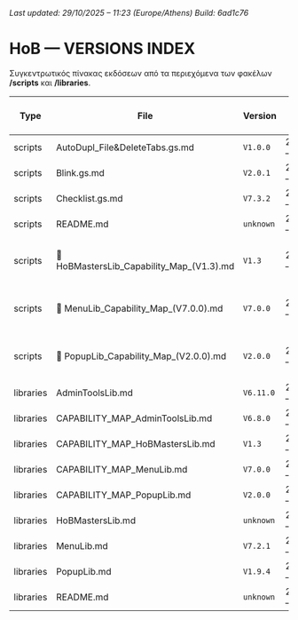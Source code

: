 *Last updated: 29/10/2025 – 11:23 (Europe/Athens)*
*Build: 6ad1c76*

# HoB — VERSIONS INDEX

Συγκεντρωτικός πίνακας εκδόσεων από τα περιεχόμενα των φακέλων **/scripts** και **/libraries**.

| Type | File | Version | Last change (Athens) | Build | Path |
|---|---|---|---|---|---|
| scripts | AutoDupl_File&DeleteTabs.gs.md | `V1.0.0` | 29/10/2025 – 11:21 | `8e82c0b` | [scripts/AutoDupl_File&DeleteTabs.gs.md](/scripts/AutoDupl_File&DeleteTabs.gs.md) |
| scripts | Blink.gs.md | `V2.0.1` | 29/10/2025 – 11:21 | `8e82c0b` | [scripts/Blink.gs.md](/scripts/Blink.gs.md) |
| scripts | Checklist.gs.md | `V7.3.2` | 29/10/2025 – 11:21 | `8e82c0b` | [scripts/Checklist.gs.md](/scripts/Checklist.gs.md) |
| scripts | README.md | `unknown` | 29/10/2025 – 11:21 | `8e82c0b` | [scripts/README.md](/scripts/README.md) |
| scripts | 🧩 HoBMastersLib_Capability_Map_(V1.3).md | `V1.3` | 29/10/2025 – 11:21 | `8e82c0b` | [scripts/🧩 HoBMastersLib_Capability_Map_(V1.3).md](/scripts/🧩 HoBMastersLib_Capability_Map_(V1.3).md) |
| scripts | 🧩 MenuLib_Capability_Map_(V7.0.0).md | `V7.0.0` | 29/10/2025 – 11:21 | `8e82c0b` | [scripts/🧩 MenuLib_Capability_Map_(V7.0.0).md](/scripts/🧩 MenuLib_Capability_Map_(V7.0.0).md) |
| scripts | 🧩 PopupLib_Capability_Map_(V2.0.0).md | `V2.0.0` | 29/10/2025 – 11:21 | `8e82c0b` | [scripts/🧩 PopupLib_Capability_Map_(V2.0.0).md](/scripts/🧩 PopupLib_Capability_Map_(V2.0.0).md) |
| libraries | AdminToolsLib.md | `V6.11.0` | 29/10/2025 – 11:21 | `8e82c0b` | [libraries/AdminToolsLib.md](/libraries/AdminToolsLib.md) |
| libraries | CAPABILITY_MAP_AdminToolsLib.md | `V6.8.0` | 29/10/2025 – 11:21 | `8e82c0b` | [libraries/CAPABILITY_MAP_AdminToolsLib.md](/libraries/CAPABILITY_MAP_AdminToolsLib.md) |
| libraries | CAPABILITY_MAP_HoBMastersLib.md | `V1.3` | 29/10/2025 – 11:21 | `8e82c0b` | [libraries/CAPABILITY_MAP_HoBMastersLib.md](/libraries/CAPABILITY_MAP_HoBMastersLib.md) |
| libraries | CAPABILITY_MAP_MenuLib.md | `V7.0.0` | 29/10/2025 – 11:21 | `8e82c0b` | [libraries/CAPABILITY_MAP_MenuLib.md](/libraries/CAPABILITY_MAP_MenuLib.md) |
| libraries | CAPABILITY_MAP_PopupLib.md | `V2.0.0` | 29/10/2025 – 11:21 | `8e82c0b` | [libraries/CAPABILITY_MAP_PopupLib.md](/libraries/CAPABILITY_MAP_PopupLib.md) |
| libraries | HoBMastersLib.md | `unknown` | 29/10/2025 – 11:21 | `8e82c0b` | [libraries/HoBMastersLib.md](/libraries/HoBMastersLib.md) |
| libraries | MenuLib.md | `V7.2.1` | 29/10/2025 – 11:21 | `8e82c0b` | [libraries/MenuLib.md](/libraries/MenuLib.md) |
| libraries | PopupLib.md | `V1.9.4` | 29/10/2025 – 11:21 | `8e82c0b` | [libraries/PopupLib.md](/libraries/PopupLib.md) |
| libraries | README.md | `unknown` | 29/10/2025 – 11:21 | `8e82c0b` | [libraries/README.md](/libraries/README.md) |